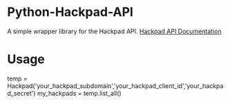 Python-Hackpad-API
==================

A simple wrapper library for the Hackpad API. [Hackpad API Documentation](https://hackpad.com/Public-Hackpad-API-Draft-nGhsrCJFlP7)


Usage
==================

temp = Hackpad('your_hackpad_subdomain','your_hackpad_client_id','your_hackpad_secret')
my_hackpads = temp.list_all()

